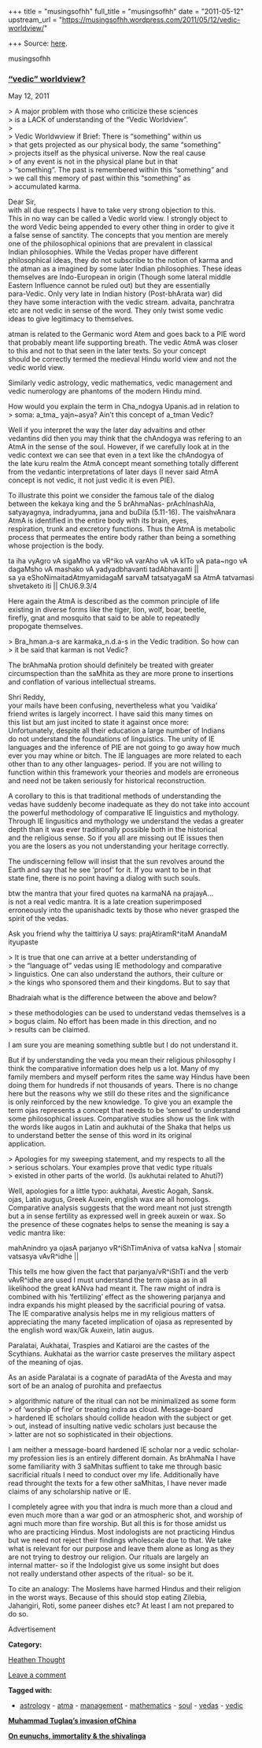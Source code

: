 +++
title = "musingsofhh"
full_title = "musingsofhh"
date = "2011-05-12"
upstream_url = "https://musingsofhh.wordpress.com/2011/05/12/vedic-worldview/"

+++
Source: [here](https://musingsofhh.wordpress.com/2011/05/12/vedic-worldview/).


musingsofhh


### [“vedic” worldview?](https://musingsofhh.wordpress.com/2011/05/12/vedic-worldview/)

May 12, 2011

\> A major problem with those who criticize these sciences  
\> is a LACK of understanding of the “Vedic Worldview”.  
\>  
\> Vedic Worldwview if Brief: There is “something” within us  
\> that gets projected as our physical body, the same “something”  
\> projects itself as the physical universe. Now the real cause  
\> of any event is not in the physical plane but in that  
\> “something”. The past is remembered within this “something” and  
\> we call this memory of past within this “something” as  
\> accumulated karma.

Dear Sir,  
with all due respects I have to take very strong objection to this.  
This in no way can be called a Vedic world view. I strongly object to  
the word Vedic being appended to every other thing in order to give it  
a false sense of sanctity. The concepts that you mention are merely  
one of the philosophical opinions that are prevalent in classical  
Indian philosophies. While the Vedas proper have different  
philosophical ideas, they do not subscribe to the notion of karma and  
the atman as a imagined by some later Indian philosophies. These ideas  
themselves are Indo-European in origin (Though some lateral middle  
Eastern Influence cannot be ruled out) but they are essentially  
para-Vedic. Only very late in Indian history (Post-bhArata war) did  
they have some interaction with the vedic stream. advaita, panchratra  
etc are not vedic in sense of the word. They only twist some vedic  
ideas to give legitimacy to themselves.

atman is related to the Germanic word Atem and goes back to a PIE word  
that probably meant life supporting breath. The vedic AtmA was closer  
to this and not to that seen in the later texts. So your concept  
should be correctly termed the medieval Hindu world view and not the  
vedic world view.

Similarly vedic astrology, vedic mathematics, vedic management and  
vedic numerology are phantoms of the modern Hindu mind.

How would you explain the term in Cha_ndogya Upanis.ad in relation to  
\> soma: a_tma\_ yajn\~asya? Ain’t this concept of a_tman Vedic?

Well if you interpret the way the later day advaitins and other  
vedantins did then you may think that the chAndogya was refering to an  
AtmA in the sense of the soul. However, if we carefully look at in the  
vedic context we can see that even in a text like the chAndogya of  
the late kuru realm the AtmA concept meant something totally different  
from the vedantic interpretations of later days (I never said AtmA  
concept is not vedic, it not just vedic it is even PIE).

To illustrate this point we consider the famous tale of the dialog  
between the kekaya king and the 5 brAhmaNas- prAchInashAla,  
satyayagnya, indradyumna, jana and buDila (5.11-16). The vaishvAnara  
AtmA is identified in the entire body with its brain, eyes,  
respiration, trunk and excretory functions. Thus the AtmA is metabolic  
process that permeates the entire body rather than being a something  
whose projection is the body.

ta iha vyAgro vA sigaMho va vR^iko vA varAho vA vA kITo vA pata\~ngo vA  
dagaMsho vA mashako vA yadyadbhavanti tadAbhavanti \|\|  
sa ya eShoNimaitadAtmyamidagaM sarvaM tatsatyagaM sa AtmA tatvamasi  
shvetaketo iti \|\| ChU6.9.3/4

Here again the AtmA is described as the common principle of life  
existing in diverse forms like the tiger, lion, wolf, boar, beetle,  
firefly, gnat and mosquito that said to be able to repeatedly  
propogate themselves.

\> Bra_hman.a-s are karmaka_n.d.a-s in the Vedic tradition. So how can  
\> it be said that karman is not Vedic?

The brAhmaNa protion should definitely be treated with greater  
circumspection than the saMhita as they are more prone to insertions  
and conflation of various intellectual streams.

Shri Reddy,  
your mails have been confusing, nevertheless what you ‘vaidika’  
friend writes is largely incorrect. I have said this many times on  
this list but am just incited to state it against once more:  
Unfortunately, despite all their education a large number of Indians  
do not understand the foundations of linguistics. The unity of IE  
languages and the inference of PIE are not going to go away how much  
ever you may whine or bitch. The IE languages are more related to each  
other than to any other languages- period. If you are not willing to  
function within this framework your theories and models are erroneous  
and need not be taken seriously for historical reconstruction.

A corollary to this is that traditional methods of understanding the  
vedas have suddenly become inadequate as they do not take into account  
the powerful methodology of comparative IE linguistics and mythology.  
Through IE lingusitics and mythology we understand the vedas a greater  
depth than it was ever traditionally possible both in the historical  
and the religious sense. So if you all are missing out IE issues then  
you are the losers as you not understanding your heritage correctly.

The undiscerning fellow will insist that the sun revolves around the  
Earth and say that he see ‘proof’ for it. If you want to be in that  
state fine, there is no point having a dialog with such souls.

btw the mantra that your fired quotes na karmaNA na prajayA…  
is not a real vedic mantra. It is a late creation superimposed  
erroneously into the upanishadic texts by those who never grasped the  
spirit of the vedas.

Ask you friend why the taittiriya U says: prajAtiramR^itaM AnandaM  
ityupaste

\> It is true that one can arrive at a better understanding of  
\> the “language of” vedas using IE methodology and comparative  
\> linguistics. One can also understand the authors, their culture or  
\> the kings who sponsored them and their kingdoms. But to say that

Bhadraiah what is the difference between the above and below?

\> these methodologies can be used to understand vedas themselves is a  
\> bogus claim. No effort has been made in this direction, and no  
\> results can be claimed.

I am sure you are meaning something subtle but I do not understand it.

But if by understanding the veda you mean their religious philosophy I  
think the comparative information does help us a lot. Many of my  
family members and myself perform rites the same way Hindus have been  
doing them for hundreds if not thousands of years. There is no change  
here but the reasons why we still do these rites and the significance  
is only reinforced by the new knowledge. To give you an example the  
term ojas represents a concept that needs to be ‘sensed’ to understand  
some philosophical issues. Comparative studies show us the link with  
the words like augos in Latin and aukhutai of the Shaka that helps us  
to understand better the sense of this word in its original  
application.

\> Apologies for my sweeping statement, and my respects to all the  
\> serious scholars. Your examples prove that vedic type rituals  
\> existed in other parts of the world. (Is aukhutai related to Ahuti?)

Well, apologies for a little typo: aukhatai, Avestic Aogah, Sansk.  
ojas, Latin augus, Greek Auxein, english wax are all homologs.  
Comparative analysis suggests that the word meant not just strength  
but a in sense fertility as expressed well in greek auxein or wax. So  
the presence of these cognates helps to sense the meaning is say a  
vedic mantra like:

mahAnindro ya ojasA parjanyo vR^iShTimAniva of vatsa kaNva \| stomair  
vatsasya vAvR^idhe \|\|

This tells me how given the fact that parjanya/vR^iShTi and the verb  
vAvR^idhe are used I must understand the term ojasa as in all  
likelihood the great kANva had meant it. The raw might of indra is  
combined with his ‘fertilizing’ effect as the showering parjanya and  
indra expands his might pleased by the sacrificial pouring of vatsa.  
The IE comparative analysis helps me in my religious matters of  
appreciating the many faceted implication of ojasa as represented by  
the english word wax/Gk Auxein, latin augus.

Paralatai, Aukhatai, Traspies and Katiaroi are the castes of the  
Scythians. Aukhatai as the warrior caste preserves the military aspect  
of the meaning of ojas.

As an aside Paralatai is a cognate of paradAta of the Avesta and may  
sort of be an analog of purohita and prefaectus

\> algorithmic nature of the ritual can not be minimalized as some form  
\> of ‘worship of fire’ or treating indra as cloud. Message-board  
\> hardened IE scholars should collide headon with the subject or get  
\> out, instead of insulting native vedic scholars just because the  
\> latter are not so sophisticated in their objections.

I am neither a message-board hardened IE scholar nor a vedic scholar-  
my profession lies is an entirely different domain. As brAhmaNa I have  
some familiarity with 3 saMhitas suffient to take me through basic  
sacrificial rituals I need to conduct over my life. Additionally have  
read throught the texts for a few other saMhitas, I have never made  
claims of any scholarship native or IE.

I completely agree with you that indra is much more than a cloud and  
even much more than a war god or an atmospheric shot, and worship of  
agni much more than fire worship. But all this is for those amidst us  
who are practicing Hindus. Most indologists are not practicing Hindus  
but we need not reject their findings wholescale due to that. We take  
what is relevant for our purpose and leave them alone as long as they  
are not trying to destroy our religion. Our rituals are largely an  
internal matter- so if the Indologist give us some insight but does  
not really understand other aspects of the ritual- so be it.

To cite an analogy: The Moslems have harmed Hindus and their religion  
in the worst ways. Because of this should stop eating Zilebia,  
Jahangiri, Roti, some paneer dishes etc? At least I am not prepared to  
do so.

Advertisement

**Category:**

[Heathen Thought](https://musingsofhh.wordpress.com/category/heathen-thought/)

[Leave a comment](https://musingsofhh.wordpress.com/2011/05/12/vedic-worldview/#respond)

**Tagged with:**

- [astrology](https://musingsofhh.wordpress.com/tag/astrology/) - [atma](https://musingsofhh.wordpress.com/tag/atma/) - [management](https://musingsofhh.wordpress.com/tag/management/) - [mathematics](https://musingsofhh.wordpress.com/tag/mathematics/) - [soul](https://musingsofhh.wordpress.com/tag/soul/) - [vedas](https://musingsofhh.wordpress.com/tag/vedas/) - [vedic](https://musingsofhh.wordpress.com/tag/vedic/)

**[Muhammad Tuglaq’s invasion ofChina](https://musingsofhh.wordpress.com/2011/05/12/muhammad-tuglaqs-invasion-of-china/)**

**[On eunuchs, immortality & the shivalinga](https://musingsofhh.wordpress.com/2011/05/12/on-eunuchs-immortality-the-shiva-linga/)**
